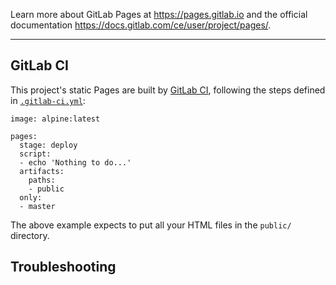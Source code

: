 
Learn more about GitLab Pages at https://pages.gitlab.io and the official
documentation https://docs.gitlab.com/ce/user/project/pages/.

---

## GitLab CI

This project's static Pages are built by [GitLab CI][ci], following the steps
defined in [`.gitlab-ci.yml`](.gitlab-ci.yml):

```
image: alpine:latest

pages:
  stage: deploy
  script:
  - echo 'Nothing to do...'
  artifacts:
    paths:
    - public
  only:
  - master
```

The above example expects to put all your HTML files in the `public/` directory.

## Troubleshooting

<!-- Link Refs -->
[ci]: https://about.gitlab.com/gitlab-ci/
